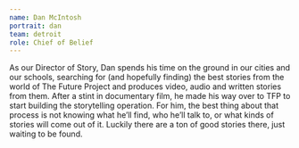 ```yaml
---
name: Dan McIntosh
portrait: dan
team: detroit
role: Chief of Belief
---
```


As our Director of Story, Dan spends his time on the ground in our cities and our schools, searching for (and hopefully finding) the best stories from the world of The Future Project and produces video, audio and written stories from them. After a stint in documentary film, he made his way over to TFP to start building the storytelling operation. For him, the best thing about that process is not knowing what he’ll find, who he’ll talk to, or what kinds of stories will come out of it. Luckily there are a ton of good stories there, just waiting to be found.